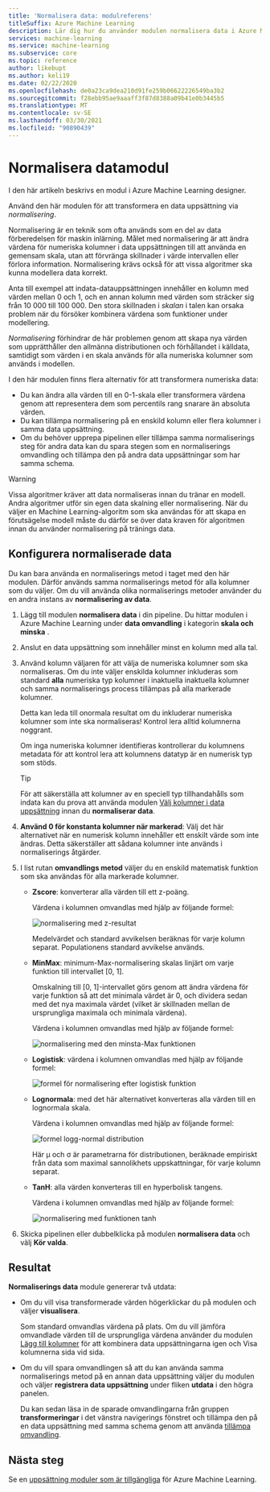 ```yaml
---
title: 'Normalisera data: modulreferens'
titleSuffix: Azure Machine Learning
description: Lär dig hur du använder modulen normalisera data i Azure Machine Learning för att transformera en data uppsättning via *normalisering*..
services: machine-learning
ms.service: machine-learning
ms.subservice: core
ms.topic: reference
author: likebupt
ms.author: keli19
ms.date: 02/22/2020
ms.openlocfilehash: de0a23ca9dea210d91fe259b06622226549ba3b2
ms.sourcegitcommit: f28ebb95ae9aaaff3f87d8388a09b41e0b3445b5
ms.translationtype: MT
ms.contentlocale: sv-SE
ms.lasthandoff: 03/30/2021
ms.locfileid: "90890439"
---
```

# <a name="normalize-data-module"></a>Normalisera datamodul

I den här artikeln beskrivs en modul i Azure Machine Learning designer.

Använd den här modulen för att transformera en data uppsättning via *normalisering*.

Normalisering är en teknik som ofta används som en del av data förberedelsen för maskin inlärning. Målet med normalisering är att ändra värdena för numeriska kolumner i data uppsättningen till att använda en gemensam skala, utan att förvränga skillnader i värde intervallen eller förlora information. Normalisering krävs också för att vissa algoritmer ska kunna modellera data korrekt.

Anta till exempel att indata-datauppsättningen innehåller en kolumn med värden mellan 0 och 1, och en annan kolumn med värden som sträcker sig från 10 000 till 100 000. Den stora skillnaden i *skalan* i talen kan orsaka problem när du försöker kombinera värdena som funktioner under modellering.

*Normalisering* förhindrar de här problemen genom att skapa nya värden som upprätthåller den allmänna distributionen och förhållandet i källdata, samtidigt som värden i en skala används för alla numeriska kolumner som används i modellen.

I den här modulen finns flera alternativ för att transformera numeriska data:

- Du kan ändra alla värden till en 0-1-skala eller transformera värdena genom att representera dem som percentils rang snarare än absoluta värden.
- Du kan tillämpa normalisering på en enskild kolumn eller flera kolumner i samma data uppsättning.
- Om du behöver upprepa pipelinen eller tillämpa samma normaliserings steg för andra data kan du spara stegen som en normaliserings omvandling och tillämpa den på andra data uppsättningar som har samma schema.

> [!WARNING]
> Vissa algoritmer kräver att data normaliseras innan du tränar en modell. Andra algoritmer utför sin egen data skalning eller normalisering. När du väljer en Machine Learning-algoritm som ska användas för att skapa en förutsägelse modell måste du därför se över data kraven för algoritmen innan du använder normalisering på tränings data.

##  <a name="configure-normalize-data"></a>Konfigurera normaliserade data

Du kan bara använda en normaliserings metod i taget med den här modulen. Därför används samma normaliserings metod för alla kolumner som du väljer. Om du vill använda olika normaliserings metoder använder du en andra instans av **normalisering av data**.

1. Lägg till modulen **normalisera data** i din pipeline. Du hittar modulen i Azure Machine Learning under **data omvandling** i kategorin **skala och minska** .

2. Anslut en data uppsättning som innehåller minst en kolumn med alla tal.

3. Använd kolumn väljaren för att välja de numeriska kolumner som ska normaliseras. Om du inte väljer enskilda kolumner inkluderas som standard **alla** numeriska typ kolumner i inaktuella inaktuella kolumner och samma normaliserings process tillämpas på alla markerade kolumner. 

    Detta kan leda till onormala resultat om du inkluderar numeriska kolumner som inte ska normaliseras! Kontrol lera alltid kolumnerna noggrant.

    Om inga numeriska kolumner identifieras kontrollerar du kolumnens metadata för att kontrol lera att kolumnens datatyp är en numerisk typ som stöds.

    > [!TIP]
    > För att säkerställa att kolumner av en speciell typ tillhandahålls som indata kan du prova att använda modulen [Välj kolumner i data uppsättning](./select-columns-in-dataset.md) innan du **normaliserar data**.

4. **Använd 0 för konstanta kolumner när markerad**: Välj det här alternativet när en numerisk kolumn innehåller ett enskilt värde som inte ändras. Detta säkerställer att sådana kolumner inte används i normaliserings åtgärder.

5. I list rutan **omvandlings metod** väljer du en enskild matematisk funktion som ska användas för alla markerade kolumner. 
  
    - **Zscore**: konverterar alla värden till ett z-poäng.
    
      Värdena i kolumnen omvandlas med hjälp av följande formel:  
  
      ![normalisering med z&#45;resultat](media/module/aml-normalization-z-score.png)
  
      Medelvärdet och standard avvikelsen beräknas för varje kolumn separat. Populationens standard avvikelse används.
  
    - **MinMax**: minimum-Max-normalisering skalas linjärt om varje funktion till intervallet [0, 1].
    
      Omskalning till [0, 1]-intervallet görs genom att ändra värdena för varje funktion så att det minimala värdet är 0, och dividera sedan med det nya maximala värdet (vilket är skillnaden mellan de ursprungliga maximala och minimala värdena).
      
      Värdena i kolumnen omvandlas med hjälp av följande formel:  
  
      ![normalisering med den minsta&#45;Max funktionen](media/module/aml-normalization-minmax.png "AML_normalization-MinMax")  
  
    - **Logistisk**: värdena i kolumnen omvandlas med hjälp av följande formel:

      ![formel för normalisering efter logistisk funktion](media/module/aml-normalization-logistic.png "AML_normalization-logistik")  
  
    - **Lognormala**: med det här alternativet konverteras alla värden till en lognormala skala.
  
      Värdena i kolumnen omvandlas med hjälp av följande formel:
  
      ![formel logg&#45;normal distribution](media/module/aml-normalization-lognormal.png "AML_normalization – lognormala")
    
      Här μ och σ är parametrarna för distributionen, beräknade empiriskt från data som maximal sannolikhets uppskattningar, för varje kolumn separat.  
  
    - **TanH**: alla värden konverteras till en hyperbolisk tangens.
    
      Värdena i kolumnen omvandlas med hjälp av följande formel:
    
      ![normalisering med funktionen tanh](media/module/aml-normalization-tanh.png "AML_normalization-tanh")

6. Skicka pipelinen eller dubbelklicka på modulen **normalisera data** och välj **Kör valda**. 

## <a name="results"></a>Resultat

**Normaliserings data** module genererar två utdata:

- Om du vill visa transformerade värden högerklickar du på modulen och väljer **visualisera**.

    Som standard omvandlas värdena på plats. Om du vill jämföra omvandlade värden till de ursprungliga värdena använder du modulen [Lägg till kolumner](./add-columns.md) för att kombinera data uppsättningarna igen och Visa kolumnerna sida vid sida.

- Om du vill spara omvandlingen så att du kan använda samma normaliserings metod på en annan data uppsättning väljer du modulen och väljer **registrera data uppsättning** under fliken **utdata** i den högra panelen.

    Du kan sedan läsa in de sparade omvandlingarna från gruppen **transformeringar** i det vänstra navigerings fönstret och tillämpa den på en data uppsättning med samma schema genom att använda [tillämpa omvandling](apply-transformation.md).  


## <a name="next-steps"></a>Nästa steg

Se en [uppsättning moduler som är tillgängliga](module-reference.md) för Azure Machine Learning. 
